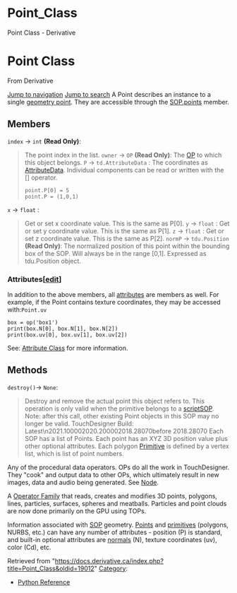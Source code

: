 

# Point_Class

Point Class - Derivative




# Point Class
From Derivative

[Jump to navigation](#mw-head)
[Jump to search](#searchInput)
A Point describes an instance to a single [geometry point](Point.html "Point"). They are accessible through the [SOP.points](SOP_Class.html "SOP Class") member.
  

## Members
`index` → `int` **(Read Only)**:
> The point index in the list.
`owner` → `OP` **(Read Only)**:
> The [OP](OP_Class.html "OP Class") to which this object belongs.
`P` → `td.AttributeData` :
> The coordinates as [AttributeData](AttributeData_Class.html "AttributeData Class"). Individual components can be read or written with the [] operator.
> 
> ```
> point.P[0] = 5
> point.P = (1,0,1)
> 
> ```
`x` → `float` :
> Get or set x coordinate value. This is the same as P[0].
`y` → `float` :
> Get or set y coordinate value. This is the same as P[1].
`z` → `float` :
> Get or set z coordinate value. This is the same as P[2].
`normP` → `tdu.Position` **(Read Only)**:
> The normalized position of this point within the bounding box of the SOP. Will always be in the range [0,1]. Expressed as tdu.Position object.
### Attributes[[edit](https://docs.derivative.ca/index.php?title=Template:SubSection&action=edit&section=T-1 "Edit section: Attributes")]
In addition to the above members, all [attributes](Attribute_Class.html "Attribute Class") are members as well.
For example, if the Point contains texture coordinates, they may be accessed with:`Point.uv`
```
box = op('box1')
print(box.N[0], box.N[1], box.N[2])
print(box.uv[0], box.uv[1], box.uv[2])
```
See: [Attribute Class](Attribute_Class.html "Attribute Class") for more information.
## Methods
`destroy()`→ `None`:
> Destroy and remove the actual point this object refers to. This operation is only valid when the primitive belongs to a [scriptSOP](https://docs.derivative.ca/ScriptSOP_Class "ScriptSOP Class"). Note: after this call, other existing Point objects in this SOP may no longer be valid.
TouchDesigner Build: Latest\n2021.100002020.200002018.28070before 2018.28070
Each SOP has a list of Points. Each point has an XYZ 3D position value plus other optional attributes. Each polygon [Primitive](Primitive.html "Primitive") is defined by a vertex list, which is list of point numbers.

Any of the procedural data operators. OPs do all the work in TouchDesigner. They "cook" and output data to other OPs, which ultimately result in new images, data and audio being generated. See [Node](Node.html "Node").

A [Operator Family](Operator_Family.html "Operator Family") that reads, creates and modifies 3D points, polygons, lines, particles, surfaces, spheres and meatballs. Particles and point clouds are now done primarily on the GPU using TOPs.

Information associated with [SOP](SOP.html "SOP") geometry. [Points](Point.html "Point") and [primitives](Primitive.html "Primitive") (polygons, NURBS, etc.) can have any number of attributes - position (P) is standard, and built-in optional attributes are [normals](Normals.html "Normals") (N), texture coordinates (uv), color (Cd), etc.

Retrieved from "<https://docs.derivative.ca/index.php?title=Point_Class&oldid=19012>"
[Category](Special_Categories.html "Special:Categories"):
* [Python Reference](Category_Python_Reference.html "Category:Python Reference")